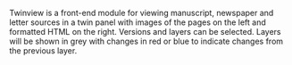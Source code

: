Twinview is a front-end module for viewing manuscript, newspaper and 
letter sources in a twin panel with images of the pages on the left and 
formatted HTML on the right. Versions and layers can be selected. Layers 
will be shown in grey with changes in red or blue to indicate changes 
from the previous layer.
